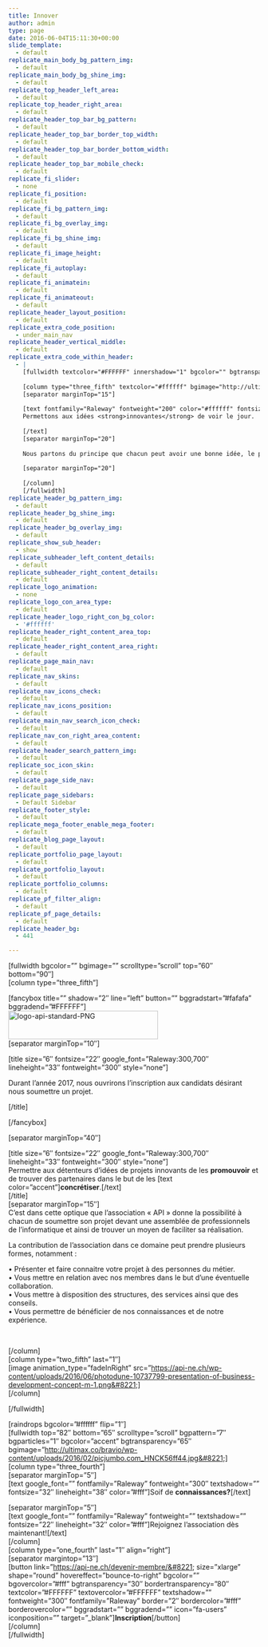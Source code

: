 ```yaml
---
title: Innover
author: admin
type: page
date: 2016-06-04T15:11:30+00:00
slide_template:
  - default
replicate_main_body_bg_pattern_img:
  - default
replicate_main_body_bg_shine_img:
  - default
replicate_top_header_left_area:
  - default
replicate_top_header_right_area:
  - default
replicate_header_top_bar_bg_pattern:
  - default
replicate_header_top_bar_border_top_width:
  - default
replicate_header_top_bar_border_bottom_width:
  - default
replicate_header_top_bar_mobile_check:
  - default
replicate_fi_slider:
  - none
replicate_fi_position:
  - default
replicate_fi_bg_pattern_img:
  - default
replicate_fi_bg_overlay_img:
  - default
replicate_fi_bg_shine_img:
  - default
replicate_fi_image_height:
  - default
replicate_fi_autoplay:
  - default
replicate_fi_animatein:
  - default
replicate_fi_animateout:
  - default
replicate_header_layout_position:
  - default
replicate_extra_code_position:
  - under_main_nav
replicate_header_vertical_middle:
  - default
replicate_extra_code_within_header:
  - |
    [fullwidth textcolor="#FFFFFF" innershadow="1" bgcolor="" bgtransparency="" bgimage="" bgpattern="" top="50" bottom="40"]
    
    [column type="three_fifth" textcolor="#ffffff" bgimage="http://ultimax.co/demo/wp-content/uploads/2015/09/worldmap_overlay_light.png"]
    [separator marginTop="15"]
    
    [text fontfamily="Raleway" fontweight="200" color="#ffffff" fontsize="29" lineheight="33"]
    Permettons aux idées <strong>innovantes</strong> de voir le jour.
    
    [/text]
    [separator marginTop="20"]
    
    Nous partons du principe que chacun peut avoir une bonne idée, le problème est qu’il n’est pas toujours évident de la concrétiser.
    
    [separator marginTop="20"]
    
    [/column]
    [/fullwidth]
replicate_header_bg_pattern_img:
  - default
replicate_header_bg_shine_img:
  - default
replicate_header_bg_overlay_img:
  - default
replicate_show_sub_header:
  - show
replicate_subheader_left_content_details:
  - default
replicate_subheader_right_content_details:
  - default
replicate_logo_animation:
  - none
replicate_logo_con_area_type:
  - default
replicate_header_logo_right_con_bg_color:
  - '#ffffff'
replicate_header_right_content_area_top:
  - default
replicate_header_right_content_area_right:
  - default
replicate_page_main_nav:
  - default
replicate_nav_skins:
  - default
replicate_nav_icons_check:
  - default
replicate_nav_icons_position:
  - default
replicate_main_nav_search_icon_check:
  - default
replicate_nav_con_right_area_content:
  - default
replicate_header_search_pattern_img:
  - default
replicate_soc_icon_skin:
  - default
replicate_page_side_nav:
  - default
replicate_page_sidebars:
  - Default Sidebar
replicate_footer_style:
  - default
replicate_mega_footer_enable_mega_footer:
  - default
replicate_blog_page_layout:
  - default
replicate_portfolio_page_layout:
  - default
replicate_portfolio_layout:
  - default
replicate_portfolio_columns:
  - default
replicate_pf_filter_align:
  - default
replicate_pf_page_details:
  - default
replicate_header_bg:
  - 441

---
```

[fullwidth bgcolor=&#8221;&#8221; bgimage=&#8221;&#8221; scrolltype=&#8221;scroll&#8221; top=&#8221;60&#8243; bottom=&#8221;90&#8243;]  
[column type=&#8221;three_fifth&#8221;]

[fancybox title=&#8221;&#8221; shadow=&#8221;2&#8243; line=&#8221;left&#8221; button=&#8221;&#8221; bggradstart=&#8221;#fafafa&#8221; bggradend=&#8221;#FFFFFF&#8221;]  
<img decoding="async" loading="lazy" class="alignnone size-medium wp-image-2167" src="https://api-ne.ch/wp-content/uploads/2016/06/logo-api-standard-PNG-1-300x57.png" alt="logo-api-standard-PNG" width="300" height="57" />  
[separator marginTop=&#8221;10&#8243;]

[title size=&#8221;6&#8243; fontsize=&#8221;22&#8243; google_font=&#8221;Raleway:300,700&#8243; lineheight=&#8221;33&#8243; fontweight=&#8221;300&#8243; style=&#8221;none&#8221;]

Durant l&#8217;année 2017, nous ouvrirons l&#8217;inscription aux candidats désirant nous soumettre un projet.

[/title]

[/fancybox]

[separator marginTop=&#8221;40&#8243;]

[title size=&#8221;6&#8243; fontsize=&#8221;22&#8243; google_font=&#8221;Raleway:300,700&#8243; lineheight=&#8221;33&#8243; fontweight=&#8221;300&#8243; style=&#8221;none&#8221;]  
Permettre aux détenteurs d’idées de projets innovants de les **promouvoir** et de trouver des partenaires dans le but de les [text color=&#8221;accent&#8221;]**concrétiser**.[/text]  
[/title]  
[separator marginTop=&#8221;15&#8243;]  
C’est dans cette optique que l’association « API » donne la possibilité à chacun de soumettre son projet devant une assemblée de professionnels de l&#8217;informatique et ainsi de trouver un moyen de faciliter sa réalisation.

La contribution de l’association dans ce domaine peut prendre plusieurs formes, notamment :

• Présenter et faire connaitre votre projet à des personnes du métier.  
• Vous mettre en relation avec nos membres dans le but d’une éventuelle collaboration.  
• Vous mettre à disposition des structures, des services ainsi que des conseils.  
• Vous permettre de bénéficier de nos connaissances et de notre expérience.

&nbsp;

[/column]  
[column type=&#8221;two_fifth&#8221; last=&#8221;1&#8243;]  
[image animation_type=&#8221;fadeInRight&#8221; src=&#8221;https://api-ne.ch/wp-content/uploads/2016/06/photodune-10737799-presentation-of-business-development-concept-m-1.png&#8221;]  
[/column]

[/fullwidth]

[raindrops bgcolor=&#8221;#ffffff&#8221; flip=&#8221;1&#8243;]  
[fullwidth top=&#8221;82&#8243; bottom=&#8221;65&#8243; scrolltype=&#8221;scroll&#8221; bgpattern=&#8221;7&#8243; bgparticles=&#8221;1&#8243; bgcolor=&#8221;accent&#8221; bgtransparency=&#8221;65&#8243; bgimage=&#8221;http://ultimax.co/bravio/wp-content/uploads/2016/02/picjumbo.com_HNCK56ff44.jpg&#8221;]  
[column type=&#8221;three_fourth&#8221;]  
[separator marginTop=&#8221;5&#8243;]  
[text google_font=&#8221;&#8221; fontfamily=&#8221;Raleway&#8221; fontweight=&#8221;300&#8243; textshadow=&#8221;&#8221; fontsize=&#8221;32&#8243; lineheight=&#8221;38&#8243; color=&#8221;#fff&#8221;]Soif de **connaissances?**[/text]

[separator marginTop=&#8221;5&#8243;]  
[text google_font=&#8221;&#8221; fontfamily=&#8221;Raleway&#8221; fontweight=&#8221;&#8221; textshadow=&#8221;&#8221; fontsize=&#8221;22&#8243; lineheight=&#8221;32&#8243; color=&#8221;#fff&#8221;]Rejoignez l&#8217;association dès maintenant![/text]  
[/column]  
[column type=&#8221;one_fourth&#8221; last=&#8221;1&#8243; align=&#8221;right&#8221;]  
[separator margintop=&#8221;13&#8243;]  
[button link=&#8221;https://api-ne.ch/devenir-membre/&#8221; size=&#8221;xlarge&#8221; shape=&#8221;round&#8221; hovereffect=&#8221;bounce-to-right&#8221; bgcolor=&#8221;&#8221; bgovercolor=&#8221;#fff&#8221; bgtransparency=&#8221;30&#8243; bordertransparency=&#8221;80&#8243; textcolor=&#8221;#FFFFFF&#8221; textovercolor=&#8221;#FFFFFF&#8221; textshadow=&#8221;&#8221; fontweight=&#8221;300&#8243; fontfamily=&#8221;Raleway&#8221; border=&#8221;2&#8243; bordercolor=&#8221;#fff&#8221; borderovercolor=&#8221;&#8221; bggradstart=&#8221;&#8221; bggradend=&#8221;&#8221; icon=&#8221;fa-users&#8221; iconposition=&#8221;&#8221; target=&#8221;_blank&#8221;]**Inscription**[/button]  
[/column]  
[/fullwidth]